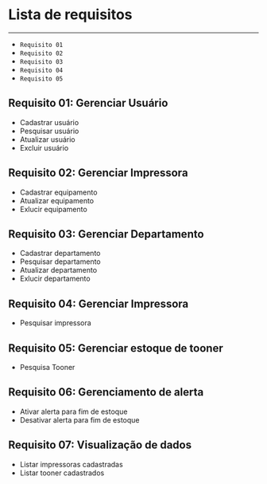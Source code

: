 # Lista de requisitos
---

- `Requisito 01`
- `Requisito 02`
- `Requisito 03`
- `Requisito 04`
- `Requisito 05`

## Requisito 01: Gerenciar Usuário
- Cadastrar usuário 
- Pesquisar usuário 
- Atualizar usuário 
- Excluir usuário 

## Requisito 02: Gerenciar Impressora
- Cadastrar equipamento
- Atualizar equipamento
- Exlucir equipamento 

## Requisito 03: Gerenciar Departamento
- Cadastrar departamento
- Pesquisar departamento
- Atualizar departamento
- Exlucir departamento

## Requisito 04: Gerenciar Impressora
- Pesquisar impressora

## Requisito 05: Gerenciar estoque de tooner
- Pesquisa Tooner

## Requisito 06: Gerenciamento de alerta
- Ativar alerta para fim de estoque
- Desativar alerta para fim de estoque

## Requisito 07: Visualização de dados
- Listar impressoras cadastradas
- Listar tooner cadastrados